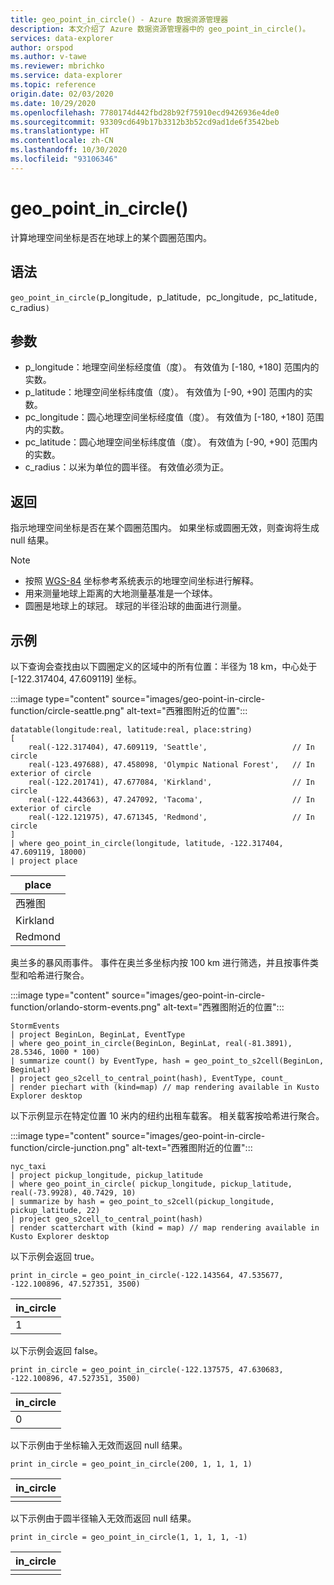 ```yaml
---
title: geo_point_in_circle() - Azure 数据资源管理器
description: 本文介绍了 Azure 数据资源管理器中的 geo_point_in_circle()。
services: data-explorer
author: orspod
ms.author: v-tawe
ms.reviewer: mbrichko
ms.service: data-explorer
ms.topic: reference
origin.date: 02/03/2020
ms.date: 10/29/2020
ms.openlocfilehash: 7780174d442fbd28b92f75910ecd9426936e4de0
ms.sourcegitcommit: 93309cd649b17b3312b3b52cd9ad1de6f3542beb
ms.translationtype: HT
ms.contentlocale: zh-CN
ms.lasthandoff: 10/30/2020
ms.locfileid: "93106346"
---
```

# <a name="geo_point_in_circle"></a>geo_point_in_circle()

计算地理空间坐标是否在地球上的某个圆圈范围内。

## <a name="syntax"></a>语法

`geo_point_in_circle(`p_longitude`, `p_latitude`, `pc_longitude`, `pc_latitude`, `c_radius`)`

## <a name="arguments"></a>参数

* p_longitude：地理空间坐标经度值（度）。 有效值为 [-180, +180] 范围内的实数。
* p_latitude：地理空间坐标纬度值（度）。 有效值为 [-90, +90] 范围内的实数。
* pc_longitude：圆心地理空间坐标经度值（度）。 有效值为 [-180, +180] 范围内的实数。
* pc_latitude：圆心地理空间坐标纬度值（度）。 有效值为 [-90, +90] 范围内的实数。
* c_radius：以米为单位的圆半径。 有效值必须为正。

## <a name="returns"></a>返回

指示地理空间坐标是否在某个圆圈范围内。 如果坐标或圆圈无效，则查询将生成 null 结果。

> [!NOTE]
>* 按照 [WGS-84](https://earth-info.nga.mil/GandG/update/index.php?action=home) 坐标参考系统表示的地理空间坐标进行解释。
>* 用来测量地球上距离的大地测量基准是一个球体。
>* 圆圈是地球上的球冠。 球冠的半径沿球的曲面进行测量。

## <a name="examples"></a>示例

以下查询会查找由以下圆圈定义的区域中的所有位置：半径为 18 km，中心处于 [-122.317404, 47.609119] 坐标。

:::image type="content" source="images/geo-point-in-circle-function/circle-seattle.png" alt-text="西雅图附近的位置":::

<!-- csl: https://help.kusto.chinacloudapi.cn/Samples -->
```kusto
datatable(longitude:real, latitude:real, place:string)
[
    real(-122.317404), 47.609119, 'Seattle',                   // In circle 
    real(-123.497688), 47.458098, 'Olympic National Forest',   // In exterior of circle  
    real(-122.201741), 47.677084, 'Kirkland',                  // In circle
    real(-122.443663), 47.247092, 'Tacoma',                    // In exterior of circle
    real(-122.121975), 47.671345, 'Redmond',                   // In circle
]
| where geo_point_in_circle(longitude, latitude, -122.317404, 47.609119, 18000)
| project place
```

|place|
|---|
|西雅图|
|Kirkland|
|Redmond|

奥兰多的暴风雨事件。 事件在奥兰多坐标内按 100 km 进行筛选，并且按事件类型和哈希进行聚合。

:::image type="content" source="images/geo-point-in-circle-function/orlando-storm-events.png" alt-text="西雅图附近的位置":::

<!-- csl: https://help.kusto.chinacloudapi.cn/Samples -->
```kusto
StormEvents
| project BeginLon, BeginLat, EventType
| where geo_point_in_circle(BeginLon, BeginLat, real(-81.3891), 28.5346, 1000 * 100)
| summarize count() by EventType, hash = geo_point_to_s2cell(BeginLon, BeginLat)
| project geo_s2cell_to_central_point(hash), EventType, count_
| render piechart with (kind=map) // map rendering available in Kusto Explorer desktop
```

以下示例显示在特定位置 10 米内的纽约出租车载客。 相关载客按哈希进行聚合。

:::image type="content" source="images/geo-point-in-circle-function/circle-junction.png" alt-text="西雅图附近的位置":::

<!-- csl: https://help.kusto.chinacloudapi.cn/Samples -->
```kusto
nyc_taxi
| project pickup_longitude, pickup_latitude
| where geo_point_in_circle( pickup_longitude, pickup_latitude, real(-73.9928), 40.7429, 10)
| summarize by hash = geo_point_to_s2cell(pickup_longitude, pickup_latitude, 22)
| project geo_s2cell_to_central_point(hash)
| render scatterchart with (kind = map) // map rendering available in Kusto Explorer desktop
```

以下示例会返回 true。

<!-- csl: https://help.kusto.chinacloudapi.cn/Samples -->
```kusto
print in_circle = geo_point_in_circle(-122.143564, 47.535677, -122.100896, 47.527351, 3500)
```

|in_circle|
|---|
|1|

以下示例会返回 false。

<!-- csl: https://help.kusto.chinacloudapi.cn/Samples -->
```kusto
print in_circle = geo_point_in_circle(-122.137575, 47.630683, -122.100896, 47.527351, 3500)
```

|in_circle|
|---|
|0|

以下示例由于坐标输入无效而返回 null 结果。

<!-- csl: https://help.kusto.chinacloudapi.cn/Samples -->
```kusto
print in_circle = geo_point_in_circle(200, 1, 1, 1, 1)
```

|in_circle|
|---|
||

以下示例由于圆半径输入无效而返回 null 结果。

```kusto
print in_circle = geo_point_in_circle(1, 1, 1, 1, -1)
```

|in_circle|
|---|
||

